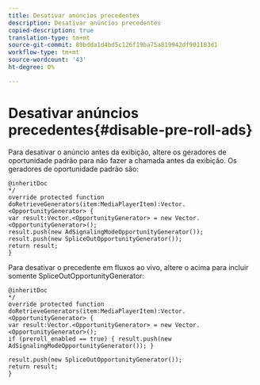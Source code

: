 ```yaml
---
title: Desativar anúncios precedentes
description: Desativar anúncios precedentes
copied-description: true
translation-type: tm+mt
source-git-commit: 89bdda1d4bd5c126f19ba75a819942df901183d1
workflow-type: tm+mt
source-wordcount: '43'
ht-degree: 0%

---
```



# Desativar anúncios precedentes{#disable-pre-roll-ads}

Para desativar o anúncio antes da exibição, altere os geradores de oportunidade padrão para não fazer a chamada antes da exibição. Os geradores de oportunidade padrão são:

```
@inheritDoc 
*/ 
override protected function doRetrieveGenerators(item:MediaPlayerItem):Vector.<OpportunityGenerator> { 
var result:Vector.<OpportunityGenerator> = new Vector.<OpportunityGenerator>(); 
result.push(new AdSignalingModeOpportunityGenerator()); 
result.push(new SpliceOutOpportunityGenerator()); 
return result; 
}
```

Para desativar o precedente em fluxos ao vivo, altere o acima para incluir somente SpliceOutOpportunityGenerator:

```
@inheritDoc 
*/ 
override protected function doRetrieveGenerators(item:MediaPlayerItem):Vector.<OpportunityGenerator> { 
var result:Vector.<OpportunityGenerator> = new Vector.<OpportunityGenerator>(); 
if (preroll_enabled == true) { result.push(new AdSignalingModeOpportunityGenerator()); } 
 
result.push(new SpliceOutOpportunityGenerator()); 
return result; 
}
```

